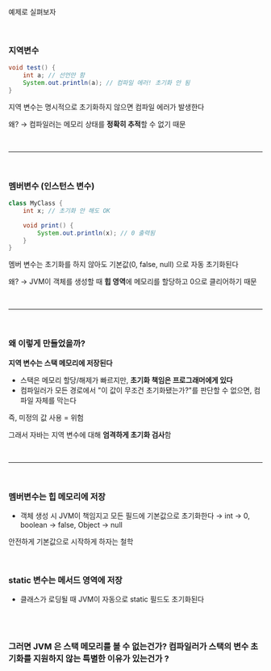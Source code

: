 예제로 실펴보자

</br>

### 지역변수

```java
void test() {
    int a; // 선언만 함
    System.out.println(a); // 컴파일 에러! 초기화 안 됨
}
```

지역 변수는 명시적으로 초기화하지 않으면 컴파일 에러가 발생한다

왜? → 컴파일러는 메모리 상태를 **정확히 추적**할 수 없기 때문

</br>

---

</br>

### 멤버변수 (인스턴스 변수)

```java
class MyClass {
    int x; // 초기화 안 해도 OK

    void print() {
        System.out.println(x); // 0 출력됨
    }
}
```

멤버 변수는 초기화를 하지 않아도 기본값(0, false, null) 으로 자동 초기화된다

왜? → JVM이 객체를 생성할 때 **힙 영역**에 메모리를 할당하고 0으로 클리어하기 때문

</br>

---

</br>

### 왜 이렇게 만들었을까?

**지역 변수는 스택 메모리에 저장된다**

- 스택은 메모리 할당/해제가 빠르지만, **초기화 책임은 프로그래머에게 있다**
- 컴파일러가 모든 경로에서 "이 값이 무조건 초기화됐는가?"를 판단할 수 없으면, 컴파일 자체를 막는다

즉, 미정의 값 사용 = 위험

그래서 자바는 지역 변수에 대해 **엄격하게 초기화 검사**함

</br>

---

</br>

### 멤버변수는 힙 메모리에 저장

- 객체 생성 시 JVM이 책임지고 모든 필드에 기본값으로 초기화한다
  → int → 0, boolean → false, Object → null

안전하게 기본값으로 시작하게 하자는 철학

</br>

### static 변수는 메서드 영역에 저장

- 클래스가 로딩될 때 JVM이 자동으로 static 필드도 초기화된다

</br>
</br>

### 그러면 JVM 은 스택 메모리를 볼 수 없는건가? 컴파일러가 스택의 변수 초기화를 지원하지 않는 특별한 이유가 있는건가 ?

